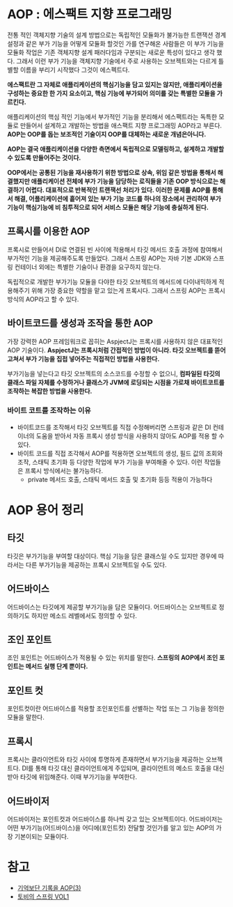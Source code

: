 # AOP : 에스팩트 지향 프로그래밍

전통 적인 객체지향 기술의 설계 방법으로는 독립적인 모듈화가 불가능한 트랜잭션 경계설정과 같은 부가 기능을 어떻게 모듈화 할것인 가를 연구해온 사람들은 이 부가 기능을 모듈화 작업은 기존 객체지향 설계 패러다임과 구분되는 새로운 특성이 있다고 생각 했다. 그래서 이런 부가 기능을 객체지향 기술에서 주로 사용하는 오브젝트와는 다르게 틀별할 이름을 부리기 시작했다 그것이 에스펙트다. 

**에스팩트란 그 자체로 애플리케이션의 핵심기능을 담고 있지는 않지만, 애플리케이션을 구성하는 중요한 한 가지 요소이고, 핵심 기능에 부가되어 의미를 갖는 특별한 모듈을 가르킨다.**

애플리케이션의 핵심 적인 기능에서 부가적인 기능을 분리해서 에스팩트라는 독특한 모듈로 만들어서 설계하고 개발하는 방법을 애스팩트 지향 프로그래밍 AOP라고 부른다. **AOP는 OOP를 돕는 보조적인 기술이지 OOP를 대체하는 새로운 개념은아니다.**


**AOP는 결국 애플리케이션을 다양한 측면에서 독립적으로 모델링하고, 설계하고 개발할 수 있도록 만들어주는 것이다.**

**OOP에서는 공통된 기능을 재사용하기 위한 방법으로 상속, 위임 같은 방법을 통해서 해결했지만 애플리케이션 전체에 부가 기능을 담당하는 로직들을 기존 OOP 방식으로는 해결하기 어렵다. 대표적으로 반복적인 트랜잭선 처리가 있다. 이러한 문제를 AOP를 통해서 해결, 어플리케이션에 흩어져 있는 부가 기능 코드를 하나의 장소에서 관리하여 부가 기능이 핵심기능에 비 침투적으로 되어 서비스 모듈은 해당 기능에 충실하게 된다.**

## 프록시를 이용한 AOP

프록시로 만들어서 DI로 연결된 빈 사이에 적용해서 타깃 메서드 호출 과정에 참여해서 부가적인 기능을 제공해주도록 만들었다. 그래서 스프링 AOP는 자바 기본 JDK와 스프링 컨테이너 외에는 특별한 기술이나 환경을 요구하지 않는다. 

독립적으로 개발한 부가기능 모듈을 다야한 타깃 오브젝트의 메서드에 다이내믹하게 적용해주기 위해 가장 중요한 약할을 맡고 있는게 프록시다. 그래서 스프링 AOP는 프록시 방식의 AOP라고 할 수 있다.

## 바이트코드를 생성과 조작을 통한 AOP
가장 강력한 AOP 프레임워크로 꼽히는 AspjectJ는 프록시를 사용하지 않은 대표적인 AOP 기술이다. **AspjectJ는 프록시처럼 간접적인 방법이 아니라. 타깃 오브젝트를 뜯어 고쳐서 부가 기능을 집접 넣어주는 직접적인 방법을 사용한다.**

부가기능을 넣는다고 타깃 오브젝트의 소스코드를 수정할 수 없으니, **컴파일된 타깃의 클래스 파일 자체를 수정하거나 클래스가 JVM에 로딩되는 시점을 가로채 바이트코트를 조작하는 복잡한 방법을 사용한다.**

### 바이트 코트를 조작하는 이유

* 바이트코드를 조작해서 타깃 오브젝트를 직접 수정해버리면 스프링과 같은 DI 컨테이너의 도움을 받아서 자동 프록시 생성 방식을 사용하지 않아도 AOP를 적용 할 수 있다.
* 바이트 코드를 직접 조각해서 AOP를 적용하면 오브젝트의 생성, 필드 값의 조회와 조작, 스태틱 초기화 등 다양한 작업에 부가 기능을 부여해줄 수 있다. 이런 작업들은 프록시 방식에서는 불가능하다.
    * private 메서드 호출, 스태틱 메서드 호출 및 초기화 등등 적용이 가능하다


# AOP 용어 정리

## 타깃
타깃은 부가기능을 부여할 대상이다. 핵심 기능을 담은 클래스일 수도 있지만 경우에 따라서는 다른 부가기능을 제공하는 프록시 오브젝트일 수도 있다.

## 어드바이스
어드바이스는 타깃에게 제공할 부가기능을 담은 모듈이다. 어드바이스는 오브젝트로 정의하기도 하지만 메소드 레벨에서도 정의할 수 있다.

## 조인 포인트
조인 포인트는 어드바이스가 적용될 수 있는 위치를 말한다. **스프링의 AOP에서 조인 포인트는 메서드 실행 단계 뿐이다.**

## 포인트 컷
포인트컷이란 어드바이스를 적용할 조인포인트를 선별하는 작업 또는 그 기능을 정의한 모듈을 말한다.

## 프록시
프록시는 클라이언트와 타깃 사이에 투명하게 존재하면서 부가기능을 제공하는 오브젝트다. DI를 통해 타깃 대신 클라이언트에게 주입되며, 클라이언트의 메소드 호출을 대신 받아 타깃에 위임해준다. 이때 부가기능을 부여한다.

## 어드바이저
어드바이저는 포인트컷과 어드바이스를 하나씩 갖고 있는 오브젝트이다. 어드바이저는 어떤 부가기능(어드바이스)을 어디에(포인트컷) 전달할 것인가를 알고 있는 AOP의 가장 기본이되는 모듈이다.


# 참고
* [기억보단 기록을 AOP(3)](https://jojoldu.tistory.com/71)
* [토비의 스프링 VOL1](http://www.yes24.com/24/goods/7516721)